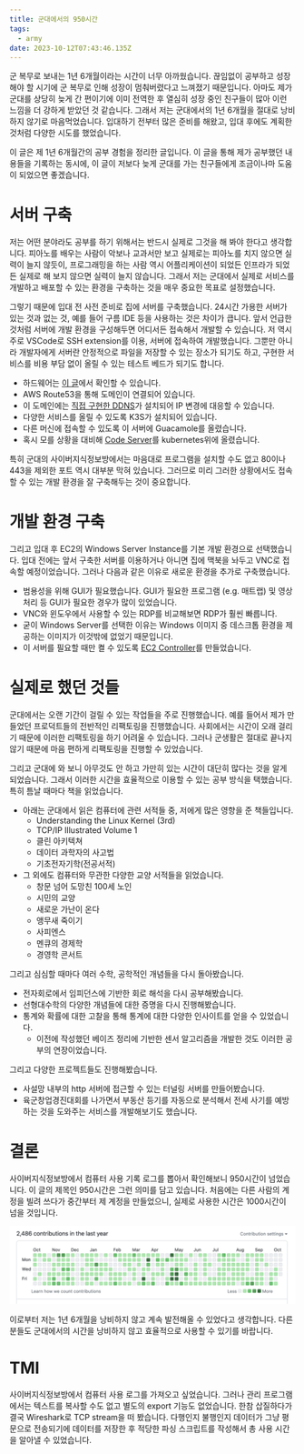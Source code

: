 ```yaml
---
title: 군대에서의 950시간
tags:
  - army
date: 2023-10-12T07:43:46.135Z
---
```


군 복무로 보내는 1년 6개월이라는 시간이 너무 아까웠습니다. 끊임없이 공부하고 성장해야 할 시기에 군 복무로 인해 성장이 멈춰버렸다고 느껴졌기 때문입니다.
아마도 제가 군대를 상당히 늦게 간 편이기에 이미 전역한 후 열심히 성장 중인 친구들이 많아 이런 느낌을 더 강하게 받았던 것 같습니다.
그래서 저는 군대에서의 1년 6개월을 절대로 낭비하지 않기로 마음먹었습니다. 입대하기 전부터 많은 준비를 해왔고, 입대 후에도 계획한 것처럼 다양한 시도를 했었습니다.

이 글은 제 1년 6개월간의 공부 경험을 정리한 글입니다. 이 글을 통해 제가 공부했던 내용들을 기록하는 동시에, 이 글이 저보다 늦게 군대를 가는 친구들에게 조금이나마 도움이 되었으면 좋겠습니다.

# 서버 구축

저는 어떤 분야라도 공부를 하기 위해서는 반드시 실제로 그것을 해 봐야 한다고 생각합니다. 피아노를 배우는 사람이 악보나 교과서만 보고 실제로는 피아노를 치지 않으면 실력이 늘지 않듯이, 프로그래밍을 하는 사람 역시 어플리케이션이 되었든 인프라가 되었든 실제로 해 보지 않으면 실력이 늘지 않습니다. 그래서 저는 군대에서 실제로 서비스를 개발하고 배포할 수 있는 환경을 구축하는 것을 매우 중요한 목표로 설정했습니다.

그렇기 때문에 입대 전 사전 준비로 집에 서버를 구축했습니다. 24시간 가용한 서버가 있는 것과 없는 것, 예를 들어 구름 IDE 등을 사용하는 것은 차이가 큽니다.
앞서 언급한 것처럼 서버에 개발 환경을 구성해두면 어디서든 접속해서 개발할 수 있습니다. 저 역시 주로 VSCode로 SSH extension를 이용, 서버에 접속하여 개발했습니다. 그뿐만 아니라 개발자에게 서버란 안정적으로 파일을 저장할 수 있는 장소가 되기도 하고, 구현한 서비스를 비용 부담 없이 올릴 수 있는 테스트 베드가 되기도 합니다.

- 하드웨어는 [이 글](https://unknownpgr.com/posts/unboxing-pc)에서 확인할 수 있습니다.
- AWS Route53을 통해 도메인이 연결되어 있습니다.
- 이 도메인에는 [직접 구현한 DDNS](https://github.com/unknownpgr/route53-ddns)가 설치되어 IP 변경에 대응할 수 있습니다.
- 다양한 서비스를 올릴 수 있도록 K3S가 설치되어 있습니다.
- 다른 머신에 접속할 수 있도록 이 서버에 Guacamole를 올렸습니다.
- 혹시 모를 상황을 대비해 [Code Server](https://code.visualstudio.com/docs/remote/vscode-server)를 kubernetes위에 올렸습니다.

특히 군대의 사이버지식정보방에서는 마음대로 프로그램을 설치할 수도 없고 80이나 443을 제외한 포트 역시 대부분 막혀 있습니다. 그러므로 미리 그러한 상황에서도 접속할 수 있는 개발 환경을 잘 구축해두는 것이 중요합니다.

# 개발 환경 구축

그리고 입대 후 EC2의 Windows Server Instance를 기본 개발 환경으로 선택했습니다. 입대 전에는 앞서 구축한 서버를 이용하거나 아니면 집에 맥북을 놔두고 VNC로 접속할 예정이었습니다. 그러나 다음과 같은 이유로 새로운 환경을 추가로 구축했습니다.

- 범용성을 위해 GUI가 필요했습니다. GUI가 필요한 프로그램 (e.g. 매트랩) 및 영상처리 등 GUI가 필요한 경우가 많이 있었습니다.
- VNC와 윈도우에서 사용할 수 있는 RDP를 비교해보면 RDP가 훨씬 빠릅니다.
- 굳이 Windows Server를 선택한 이유는 Windows 이미지 중 데스크톱 환경을 제공하는 이미지가 이것밖에 없었기 때문입니다.
- 이 서버를 필요할 때만 켤 수 있도록 [EC2 Controller](https://github.com/unknownpgr/ec2-webui)를 만들었습니다.

# 실제로 했던 것들

군대에서는 오랜 기간이 걸릴 수 있는 작업들을 주로 진행했습니다. 예를 들어서 제가 만들었던 프로덕트들의 전반적인 리팩토링을 진행했습니다.
사회에서는 시간이 오래 걸리기 때문에 이러한 리팩토링을 하기 어려울 수 있습니다.
그러나 군생활은 절대로 끝나지 않기 때문에 마음 편하게 리팩토링을 진행할 수 있었습니다.

그리고 군대에 와 보니 아무것도 안 하고 가만히 있는 시간이 대단히 많다는 것을 알게 되었습니다.
그래서 이러한 시간을 효율적으로 이용할 수 있는 공부 방식을 택했습니다.
특히 틈날 때마다 책을 읽었습니다.

- 아래는 군대에서 읽은 컴퓨터에 관련 서적들 중, 저에게 많은 영향을 준 책들입니다.
  - Understanding the Linux Kernel (3rd)
  - TCP/IP Illustrated Volume 1
  - 클린 아키텍쳐
  - 데이터 과학자의 사고법
  - 기초전자기학(전공서적)
- 그 외에도 컴퓨터와 무관한 다양한 교양 서적들을 읽었습니다.
  - 창문 넘어 도망친 100세 노인
  - 시민의 교양
  - 새로운 가난이 온다
  - 앵무새 죽이기
  - 사피엔스
  - 멘큐의 경제학
  - 경영학 콘서트

그리고 심심할 때마다 여러 수학, 공학적인 개념들을 다시 돌아봤습니다.

- 전자회로에서 임피던스에 기반한 회로 해석을 다시 공부해봤습니다.
- 선형대수학의 다양한 개념들에 대한 증명을 다시 진행해봤습니다.
- 통계와 확률에 대한 고찰을 통해 통계에 대한 다양한 인사이트를 얻을 수 있었습니다.
  - 이전에 작성했던 베이즈 정리에 기반한 센서 알고리즘을 개발한 것도 이러한 공부의 연장이었습니다.

그리고 다양한 프로젝트들도 진행해봤습니다.

- 사설망 내부의 http 서버에 접근할 수 있는 터널링 서버를 만들어봤습니다.
- 육군창업경진대회를 나가면서 부동산 등기를 자동으로 분석해서 전세 사기를 예방하는 것을 도와주는 서비스를 개발해보기도 했습니다.

# 결론

사이버지식정보방에서 컴퓨터 사용 기록 로그를 뽑아서 확인해보니 950시간이 넘었습니다. 이 글의 제목인 950시간은 그런 의미를 담고 있습니다.
처음에는 다른 사람의 계정을 빌려 쓰다가 중간부터 제 계정을 만들었으니, 실제로 사용한 시간은 1000시간이 넘을 것입니다.

![](./p1.png)

이로부터 저는 1년 6개월을 낭비하지 않고 계속 발전해올 수 있었다고 생각합니다.
다른 분들도 군대에서의 시간을 낭비하지 않고 효율적으로 사용할 수 있기를 바랍니다.

# TMI

사이버지식정보방에서 컴퓨터 사용 로그를 가져오고 싶었습니다. 그러나 관리 프로그램에서는 텍스트를 복사할 수도 없고 별도의 export 기능도 없었습니다. 한참 삽질하다가 결국 Wireshark로 TCP stream을 떠 봤습니다. 다행인지 불행인지 데이터가 그냥 평문으로 전송되기에 데이터를 저장한 후 적당한 파싱 스크립트를 작성해서 총 사용 시간을 알아낼 수 있었습니다.
